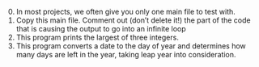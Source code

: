 0. In most projects, we often give you only one main file to test with.
1. Copy this main file. Comment out (don’t delete it!) the part of the code that is causing the output to go into an infinite loop
2. This program prints the largest of three integers.
3. This program converts a date to the day of year and determines how many days are left in the year, taking leap year into consideration.
